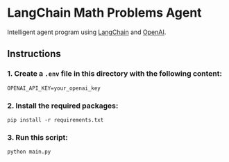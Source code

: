 # LangChain Math Problems Agent

Intelligent agent program using [LangChain](https://python.langchain.com/) and [OpenAI](https://platform.openai.com/).

## Instructions

### 1. Create a `.env` file in this directory with the following content:

```env
OPENAI_API_KEY=your_openai_key
```

### 2. Install the required packages:
```
pip install -r requirements.txt
```

### 3. Run this script:
```
python main.py
```
